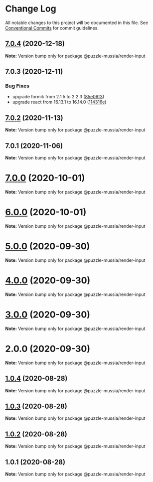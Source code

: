 # Change Log

All notable changes to this project will be documented in this file.
See [Conventional Commits](https://conventionalcommits.org) for commit guidelines.

## [7.0.4](https://bitbucket.org/krupnikyuri/puzzle-pzl/compare/@puzzle-mussia/render-input@7.0.3...@puzzle-mussia/render-input@7.0.4) (2020-12-18)

**Note:** Version bump only for package @puzzle-mussia/render-input





## 7.0.3 (2020-12-11)


### Bug Fixes

* upgrade formik from 2.1.5 to 2.2.3 ([85e06f3](https://bitbucket.org/krupnikyuri/puzzle-pzl/commits/85e06f310296ca4f21ecd723fffae84d41e3714d))
* upgrade react from 16.13.1 to 16.14.0 ([114316e](https://bitbucket.org/krupnikyuri/puzzle-pzl/commits/114316e7bd98c0131405cb4a3b383b9fc06b0d57))





## [7.0.2](https://bitbucket.org/krupnikyuri/puzzle-pzl/compare/@puzzle-mussia/render-input@7.0.1...@puzzle-mussia/render-input@7.0.2) (2020-11-13)

**Note:** Version bump only for package @puzzle-mussia/render-input





## 7.0.1 (2020-11-06)

**Note:** Version bump only for package @puzzle-mussia/render-input





# [7.0.0](https://bitbucket.org/krupnikyuri/puzzle-pzl/compare/@puzzle-mussia/render-input@6.0.0...@puzzle-mussia/render-input@7.0.0) (2020-10-01)

**Note:** Version bump only for package @puzzle-mussia/render-input





# [6.0.0](https://bitbucket.org/krupnikyuri/puzzle-pzl/compare/@puzzle-mussia/render-input@5.0.0...@puzzle-mussia/render-input@6.0.0) (2020-10-01)

**Note:** Version bump only for package @puzzle-mussia/render-input





# [5.0.0](https://bitbucket.org/krupnikyuri/puzzle-pzl/compare/@puzzle-mussia/render-input@4.0.0...@puzzle-mussia/render-input@5.0.0) (2020-09-30)

**Note:** Version bump only for package @puzzle-mussia/render-input





# [4.0.0](https://bitbucket.org/krupnikyuri/puzzle-pzl/compare/@puzzle-mussia/render-input@3.0.0...@puzzle-mussia/render-input@4.0.0) (2020-09-30)

**Note:** Version bump only for package @puzzle-mussia/render-input





# [3.0.0](https://bitbucket.org/krupnikyuri/puzzle-pzl/compare/@puzzle-mussia/render-input@2.0.0...@puzzle-mussia/render-input@3.0.0) (2020-09-30)

**Note:** Version bump only for package @puzzle-mussia/render-input





# 2.0.0 (2020-09-30)

**Note:** Version bump only for package @puzzle-mussia/render-input





## [1.0.4](https://bitbucket.org/krupnikyuri/puzzle-pzl/compare/@puzzle-mussia/render-input@1.0.3...@puzzle-mussia/render-input@1.0.4) (2020-08-28)

**Note:** Version bump only for package @puzzle-mussia/render-input





## [1.0.3](https://bitbucket.org/krupnikyuri/puzzle-pzl/compare/@puzzle-mussia/render-input@1.0.2...@puzzle-mussia/render-input@1.0.3) (2020-08-28)

**Note:** Version bump only for package @puzzle-mussia/render-input





## [1.0.2](https://bitbucket.org/krupnikyuri/puzzle-pzl/compare/@puzzle-mussia/render-input@1.0.1...@puzzle-mussia/render-input@1.0.2) (2020-08-28)

**Note:** Version bump only for package @puzzle-mussia/render-input





## 1.0.1 (2020-08-28)

**Note:** Version bump only for package @puzzle-mussia/render-input
